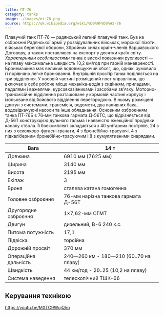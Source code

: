```yaml
---
title: ПТ-76
category: tanks
image: ./images/пт-76.png
source: https://uk.wikipedia.org/wiki/%D0%9F%D0%A2-76
---
```


Плавучий танк ПТ-76 — радянський легкий плавучий танк. Був на озброєнні Радянської армії у розвідувальних військах, морської піхоти, військах берегової оборони, Збройних силах країн-членів Варшавського Договору, а також поставлявся на експорт у десятки країн світу.  *Характерними особливостями*  танка є високі показники рухливості — на плаву максимальна швидкість 10,2 км/год при гарній маневреності. Бронемашина має великий водовміщуючий обсяг, що, однак, зумовило її порівняно легке бронювання. Внутрішній простір танка поділяється на три відділення. У носовій частині розміщений пост управління, що включає в себе робоче місце механіка-водія з сидінням, приладами, педалями і важелями, курсовказівниками і засобами зв'язку. Моторно-трансмісійне відділення розташоване у кормовій частині корпусу і ізольоване від бойового відділення перегородкою. В ньому розміщені двигун з системами, трансмісія, водомети, два паливних бака, водовідкачуючі насоси та інше обладнання. Основним озброєнням танка ПТ-76Б є 76-мм танкова гармата Д-56ТС, що відрізняється від Д-56Т конструкцією дульного гальма і наявністю ежекційної продувки каналу ствола. Її боєкомплект складається з 40 унітарних пострілів, 24 з них з осколково-фугасні гранати, 4 з бронебійно-трасуючі, 4 з підкаліберним бронебійно-трасуючим і 8 з кумулятивними снарядами.

| Вага                 | 14 т                                   |
| -------------------- | -------------------------------------- |
| Довжина              | 6910 мм (7625 мм)                      |
| Ширина               | 3140 мм                                |
| Висота               | 2195 мм                                |
| Екіпаж               | 3                                      |
| Броня                | сталева катана гомогенна               |
| Головне озброєння    | 76-мм нарізна танкова гармата Д-56Т    |
| Другорядне озброєння | 1×7,62-мм СГМТ                         |
| Двигун               | дизельний, В-6 240 к.с.                |
| Питома потужність    | 17,1                                   |
| Підвіска             | торсійна                               |
| Дорожній просвіт     | 370 мм                                 |
| Операційна дальність | 240—260 км - 180—210 (60..70 на плаву) |
| Швидкість            | 44 км/год - 20..25 (10,2 на плаву)     |
| Система наведення    | телескопічний ТШК-66                   |

## Керування технікою

https://youtu.be/MXTC9WujQho